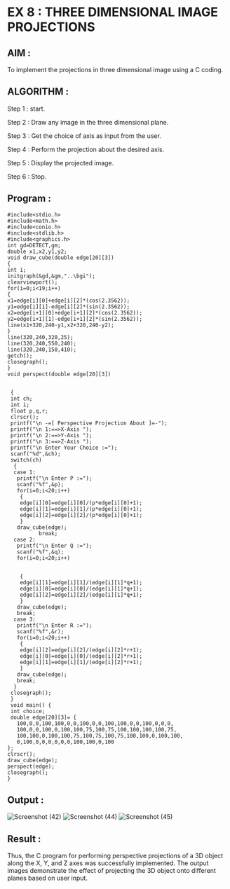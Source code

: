 # EX 8 : THREE DIMENSIONAL IMAGE PROJECTIONS

## AIM :
    
  To implement the projections in three dimensional image using a C coding.


## ALGORITHM :

   Step 1 : start.

   Step 2 : Draw any image in the three dimensional plane.

   Step 3 : Get the choice of axis as input from the user.

   Step 4 : Perform the projection about the desired axis.

   Step 5 : Display the projected image.

   Step 6 : Stop.

## Program :
```
#include<stdio.h> 
#include<math.h> 
#include<conio.h> 
#include<stdlib.h> 
#include<graphics.h> 
int gd=DETECT,gm; 
double x1,x2,y1,y2; 
void draw_cube(double edge[20][3]) 
{ 
int i; 
initgraph(&gd,&gm,"..\bgi"); 
clearviewport(); 
for(i=0;i<19;i++) 
{ 
x1=edge[i][0]+edge[i][2]*(cos(2.3562)); 
y1=edge[i][1]-edge[i][2]*(sin(2.3562)); 
x2=edge[i+1][0]+edge[i+1][2]*(cos(2.3562)); 
y2=edge[i+1][1]-edge[i+1][2]*(sin(2.3562)); 
line(x1+320,240-y1,x2+320,240-y2); 
} 
line(320,240,320,25); 
line(320,240,550,240); 
line(320,240,150,410); 
getch(); 
closegraph(); 
} 
void perspect(double edge[20][3]) 
 
 
 { 
 int ch; 
 int i; 
 float p,q,r; 
 clrscr(); 
 printf("\n -=[ Perspective Projection About ]=-"); 
 printf("\n 1:==>X-Axis "); 
 printf("\n 2:==>Y-Axis "); 
 printf("\n 3:==>Z-Axis "); 
 printf("\n Enter Your Choice :="); 
 scanf("%d",&ch); 
 switch(ch) 
  { 
  case 1: 
   printf("\n Enter P :="); 
   scanf("%f",&p); 
   for(i=0;i<20;i++) 
    { 
    edge[i][0]=edge[i][0]/(p*edge[i][0]+1); 
    edge[i][1]=edge[i][1]/(p*edge[i][0]+1); 
    edge[i][2]=edge[i][2]/(p*edge[i][0]+1); 
    } 
   draw_cube(edge); 
          break; 
  case 2: 
   printf("\n Enter Q :="); 
   scanf("%f",&q); 
   for(i=0;i<20;i++) 
 
 
    { 
    edge[i][1]=edge[i][1]/(edge[i][1]*q+1); 
    edge[i][0]=edge[i][0]/(edge[i][1]*q+1); 
    edge[i][2]=edge[i][2]/(edge[i][1]*q+1); 
    } 
   draw_cube(edge); 
   break; 
  case 3: 
   printf("\n Enter R :="); 
   scanf("%f",&r); 
   for(i=0;i<20;i++) 
    { 
    edge[i][2]=edge[i][2]/(edge[i][2]*r+1); 
    edge[i][0]=edge[i][0]/(edge[i][2]*r+1); 
    edge[i][1]=edge[i][1]/(edge[i][2]*r+1); 
    } 
   draw_cube(edge); 
   break; 
  } 
 closegraph(); 
 } 
 void main() { 
 int choice; 
 double edge[20][3]= { 
   100,0,0,100,100,0,0,100,0,0,100,100,0,0,100,0,0,0, 
   100,0,0,100,0,100,100,75,100,75,100,100,100,100,75, 
   100,100,0,100,100,75,100,75,100,75,100,100,0,100,100, 
   0,100,0,0,0,0,0,0,100,100,0,100 
}; 
clrscr(); 
draw_cube(edge); 
perspect(edge); 
closegraph(); 
}
```

## Output :
![Screenshot (42)](https://github.com/user-attachments/assets/ec93ddfb-7ab2-4e2a-96df-a226c47afebd)
![Screenshot (44)](https://github.com/user-attachments/assets/bf42cb96-0af1-401d-ab9f-3623f8c5df3b)
![Screenshot (45)](https://github.com/user-attachments/assets/61b35487-6044-444b-bb61-c2eaf2ccc24e)


## Result :
Thus, the C program for performing perspective projections of a 3D object along the X, Y, and Z axes was successfully implemented. The output images demonstrate the effect of projecting the 3D object onto different planes based on user input.
